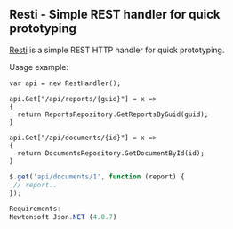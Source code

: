 ## Resti - Simple REST handler for quick prototyping

[Resti](https://github.com/speier/Resti) is a simple REST HTTP handler for quick prototyping.

Usage example:

```
var api = new RestHandler();
 
api.Get["/api/reports/{guid}"] = x =>
{
  return ReportsRepository.GetReportsByGuid(guid);
}

api.Get["/api/documents/{id}"] = x =>
{
  return DocumentsRepository.GetDocumentById(id);
}
```

```javascript
$.get('api/documents/1', function (report) {
 // report..
});

Requirements:
Newtonsoft Json.NET (4.0.7)

